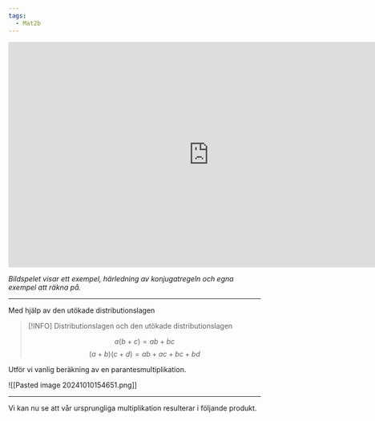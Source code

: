 ```yaml
---
tags:
  - Mat2b
---
```

<iframe src="https://link.excalidraw.com/p/readonly/wHpbipk1ku6e8k8TE6qF" width="800" height="450" style="border: none;"></iframe>

*Bildspelet visar ett exempel, härledning av konjugatregeln och egna exempel att räkna på.*

---

Med hjälp av den utökade distributionslagen

>[!INFO] Distributionslagen och den utökade distributionslagen
>
>$$a(b+c)=ab+bc$$
>$$(a+b)(c+d)=ab+ac+bc+bd$$

Utför vi vanlig beräkning av en parantesmultiplikation.

![[Pasted image 20241010154651.png]]

---

Vi kan nu se att vår ursprungliga multiplikation resulterar i följande produkt.

